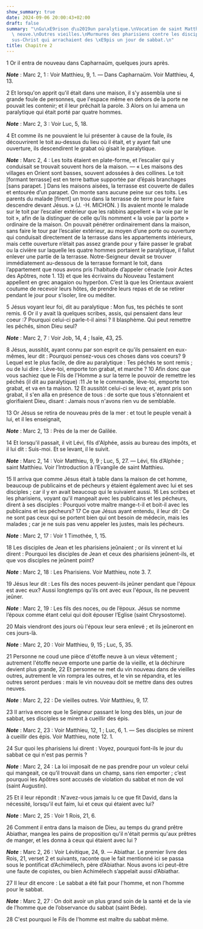 ```yaml
---
show_summary: true
date: 2024-09-06 20:00:43+02:00
draft: false
summary: "\nGu\xE9rison d\u2019un paralytique.\nVocation de saint Matthieu.\nEtoffe\
  \ neuve.\nOutres vieilles.\nMurmures des pharisiens contre les disciples de J\xE9\
  sus-Christ qui arrachaient des \xE9pis un jour de sabbat.\n"
title: Chapitre 2
---
```





1 Or il entra de nouveau dans Capharnaüm, quelques jours après.

***Note*** :  Marc 2, 1 : Voir Matthieu, 9, 1. ― Dans Capharnaüm. Voir Matthieu, 4, 13.

2 Et lorsqu'on apprit qu'il était dans une maison, il s'y assembla une si grande foule de personnes, que l'espace même en dehors de la porte ne pouvait les contenir; et il leur prêchait la parole. 3 Alors on lui amena un paralytique qui était porté par quatre hommes.

***Note*** :  Marc 2, 3 : Voir Luc, 5, 18.

4 Et comme ils ne pouvaient le lui présenter à cause de la foule, ils découvrirent le toit au-dessus du lieu où il était, et y ayant fait une ouverture, ils descendirent le grabat où gisait le paralytique.

***Note*** :  Marc 2, 4 : Les toits étaient en plate-forme, et l’escalier qui y conduisait se trouvait souvent hors de la maison. ― « Les maisons des villages en Orient sont basses, souvent adossées à des collines. Le toit [formant terrasse] est en terre battue supportée par d’épais branchages [sans parapet. ] Dans les maisons aisées, la terrasse est couverte de dalles et entourée d’un parapet. On monte sans aucune peine sur ces toits. Les parents du malade [firent] un trou dans la terrasse de terre pour le faire descendre devant Jésus. » (J. -H. MICHON. ) Ils avaient monté le malade sur le toit par l’escalier extérieur que les rabbins appellent « la voie par le toit », afin de la distinguer de celle qu’ils nomment « la voie par la porte » ordinaire de la maison. On pouvait pénétrer ordinairement dans la maison, sans faire le tour par l’escalier extérieur, au moyen d’une porte ou ouverture qui conduisait directement de la terrasse dans les appartements intérieurs, mais cette ouverture n’était pas assez grande pour y
faire passer le grabat ou la civière sur laquelle les quatre hommes portaient le paralytique, il fallut enlever une partie de la terrasse. Notre-Seigneur devait se trouver immédiatement au-dessous de la terrasse formant le toit, dans l’appartement que nous avons pris l’habitude d’appeler cénacle (voir Actes des Apôtres, note 1. 13) et que les écrivains du Nouveau Testament appellent en grec anagaion ou hyperôon. C’est là que les Orientaux avaient coutume de recevoir leurs hôtes, de prendre leurs repas et de se retirer pendant le jour pour s’isoler, lire ou méditer.

5 Jésus voyant leur foi, dit au paralytique : Mon fus, tes péchés te sont remis. 6 Or il y avait là quelques scribes, assis, qui pensaient dans leur coeur :7 Pourquoi celui-ci parle-t-il ainsi ? Il blasphème. Qui peut remettre les péchés, sinon Dieu seul?

***Note*** :  Marc 2, 7 : Voir Job, 14, 4 ; Isaïe, 43, 25.

8 Jésus, aussitôt, ayant connu par son esprit ce qu'ils pensaient en eux-mêmes, leur dit : Pourquoi pensez-vous ces choses dans vos coeurs? 9 Lequel est le plus facile, de dire au paralytique : Tes péchés te sont remis ; ou de lui dire : Lève-toi, emporte ton grabat, et marche ? 10 Afin donc que vous sachiez que le Fils de l'Homme a sur la terre le pouvoir de remettre les péchés (il dit au paralytique) :11 Je te le commande, lève-toi, emporte ton grabat, et va en ta maison. 12 Et aussitôt celui-ci se leva; et, ayant pris son grabat, il s'en alla en présence de tous : de sorte que tous s'étonnaient et glorifiaient Dieu, disant : Jamais nous n'avons rien vu de semblable.


13 Or Jésus se retira de nouveau près de la mer : et tout le peuple venait à lui, et il les enseignait,

***Note*** :  Marc 2, 13 : Près de la mer de Galilée.

14 Et lorsqu'il passait, il vit Lévi, fils d'Alphée, assis au bureau des impôts, et il lui dit : Suis-moi. Et se levant, il le suivit.

***Note*** :  Marc 2, 14 : Voir Matthieu, 9, 9 ; Luc, 5, 27. ― Lévi, fils d’Alphée ; saint Matthieu. Voir l’Introduction à l’Evangile de saint Matthieu.


15 Il arriva que comme Jésus était à table dans la maison de cet homme, beaucoup de publicains et de pécheurs y étaient également avec lui et ses disciples ; car il y en avait beaucoup qui le suivaient aussi. 16 Les scribes et les pharisiens, voyant qu'il mangeait avec les publicains et les pécheurs, dirent à ses disciples : Pourquoi votre maître mange-t-il et boit-il avec les publicains et les pécheurs? 17 Ce que Jésus ayant entendu, il leur dit : Ce ne sont pas ceux qui se portent bien qui ont besoin de médecin, mais les malades ; car je ne suis pas venu appeler les justes, mais les pécheurs.

***Note*** :  Marc 2, 17 : Voir 1 Timothée, 1, 15.


18 Les disciples de Jean et les pharisiens jeûnaient ; or ils vinrent et lui dirent : Pourquoi les disciples de Jean et ceux des pharisiens jeûnent-ils, et que vos disciples ne jeûnent point?

***Note*** :  Marc 2, 18 : Les Pharisiens. Voir Matthieu, note 3. 7.

19 Jésus leur dit : Les fils des noces peuvent-ils jeûner pendant que l'époux est avec eux? Aussi longtemps qu'ils ont avec eux l'époux, ils ne peuvent jeûner.

***Note*** :  Marc 2, 19 : Les fils des noces, ou de l’époux. Jésus se nomme l’époux comme étant celui qui doit épouser l’Eglise (saint Chrysostome).

20 Mais viendront des jours où l'époux leur sera enlevé ; et ils jeûneront en ces jours-là.

***Note*** :  Marc 2, 20 : Voir Matthieu, 9, 15 ; Luc, 5, 35.

21 Personne ne coud une pièce d'étoffe neuve à un vieux vêtement ; autrement l'étoffe neuve emporte une partie de la vieille, et la déchirure devient plus grande, 22 Et personne ne met du vin nouveau dans de vieilles outres, autrement le vin rompra les outres, et le vin se répandra, et les outres seront perdues : mais le vin nouveau doit se mettre dans des outres neuves.

***Note*** :  Marc 2, 22 : De vieilles outres. Voir Matthieu, 9, 17.


23 Il arriva encore que le Seigneur passant le long des blés, un jour de sabbat, ses disciples se mirent à cueillir des épis.

***Note*** :  Marc 2, 23 : Voir Matthieu, 12, 1 ; Luc, 6, 1. ― Ses disciples se mirent à cueillir des épis. Voir Matthieu, note 12. 1.

24 Sur quoi les pharisiens lui dirent : Voyez, pourquoi font-ils le jour du sabbat ce qui n'est pas permis ?

***Note*** :  Marc 2, 24 : La loi imposait de ne pas prendre pour un voleur celui qui mangeait, ce qu’il trouvait dans un champ, sans rien emporter ; c’est pourquoi les Apôtres sont accusés de violation du sabbat et non de vol (saint Augustin).

25 Et il leur répondit : N'avez-vous jamais lu ce que fit David, dans la nécessité, lorsqu'il eut faim, lui et ceux qui étaient avec lui?

***Note*** :  Marc 2, 25 : Voir 1 Rois, 21, 6.

26 Comment il entra dans la maison de Dieu, au temps du grand prêtre Abiathar, mangea les pains de proposition qu'il n'était permis qu'aux prêtres de manger, et les donna à ceux qui étaient avec lui ?

***Note*** :  Marc 2, 26 : Voir Lévitique, 24, 9. ― Abiathar. Le premier livre des Rois, 21, verset 2 et suivants, raconte que le fait mentionné ici se passa sous le pontificat d’Achimélech, père d’Abiathar. Nous avons ici peut-être une faute de copistes, ou bien Achimélech s’appelait aussi d’Abiathar.

27 Il leur dit encore : Le sabbat a été fait pour l'homme, et non l'homme pour le sabbat.

***Note*** :  Marc 2, 27 : On doit avoir un plus grand soin de la santé et de la vie de l’homme que de l’observance du sabbat (saint Bède).

28 C'est pourquoi le Fils de l'homme est maître du sabbat même.

